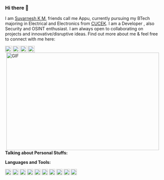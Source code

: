### Hi there 👋

I am [Suvarnesh K M](https://suvarneshkm.github.io/), friends call me Appu, currently pursuing my BTech majoring in Electrical and Electronics from [CUCEK](http://cucek.in/). I am a Developer , also Security and OSINT enthusiast. I am always open to collaborating on projects and innovative/disruptive ideas. Find out more about me & feel free to connect with me here:


<a href="https://twitter.com/SuvarneshKM">
  <img align="left" alt="Suvarnesh K M | Twitter" width="22px" src="https://github.com/SuvarneshKM/SuvarneshKM/blob/main/icons/twitter.svg" />
</a>
<a href="https://www.linkedin.com/in/suvarnesh-km/">
  <img align="left" alt="Suvarnesh K M | Linkedin" width="22px" src="https://github.com/SuvarneshKM/SuvarneshKM/blob/main/icons/linkedin.svg" />
</a>
<a href="https://www.facebook.com/suvarneshkm/">
  <img align="left" alt="Suvarnesh K M | Facebook" width="22px" src="https://github.com/SuvarneshKM/SuvarneshKM/blob/main/icons/facebook.svg" />
</a>
<a href="https://www.instagram.com/_suvarnesh.rdg_/">
  <img align="left" alt="Suvarnesh K M | Instagram" width="22px" src="https://github.com/SuvarneshKM/SuvarneshKM/blob/main/icons/instagram.svg" />
</a>
  <br />
<img align="right" alt="GIF" src="https://github.com/SuvarneshKM/SuvarneshKM/blob/main/code.gif?raw=true" width="500" height="320" />


**Talking about Personal Stuffs:**


**Languages and Tools:**  

<code><img height="20" src="https://github.com/SuvarneshKM/SuvarneshKM/blob/main/icons/c.svg"></code>
<code><img height="20" src="https://github.com/SuvarneshKM/SuvarneshKM/blob/main/icons/cplusplus.svg"></code>
<code><img height="20" src="https://github.com/SuvarneshKM/SuvarneshKM/blob/main/icons/python.svg"></code>
<code><img height="20" src="https://github.com/SuvarneshKM/SuvarneshKM/blob/main/icons/html5.svg"></code>
<code><img height="20" src="https://github.com/SuvarneshKM/SuvarneshKM/blob/main/icons/css3.svg"></code>
<code><img height="20" src="https://github.com/SuvarneshKM/SuvarneshKM/blob/main/icons/javascript.svg"></code>
<code><img height="20" src="https://github.com/SuvarneshKM/SuvarneshKM/blob/main/icons/django.svg"></code>
<code><img height="20" src="https://github.com/SuvarneshKM/SuvarneshKM/blob/main/icons/bootstrap.svg"></code>
<code><img height="20" src="https://github.com/SuvarneshKM/SuvarneshKM/blob/main/icons/react.svg"></code>
<code><img height="20" src="https://github.com/SuvarneshKM/SuvarneshKM/blob/main/icons/flutter.svg"></code>



